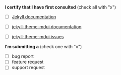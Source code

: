 
**I certify that I have first consulted** (check all with "x")

- [ ] [Jekyll documentation ](https://jekyllrb.com/)
- [ ] [jekyll-theme-mdui documentation ](http://mdui.kejun.me/#/)
- [ ] [jekyll-theme-mdui issues ](https://github.com/KeJunMao/jekyll-theme-mdui/issues)


**I'm submitting a**  (check one with "x")

- [ ] bug report
- [ ] feature request
- [ ] support request
